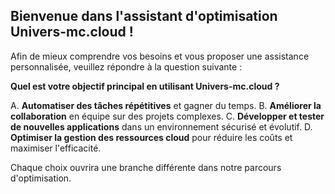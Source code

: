 ##  Bienvenue dans l'assistant d'optimisation Univers-mc.cloud ! 

Afin de mieux comprendre vos besoins et vous proposer une assistance personnalisée, veuillez répondre à la question suivante :

**Quel est votre objectif principal en utilisant Univers-mc.cloud ?**

A.  **Automatiser des tâches répétitives** et gagner du temps.
B.  **Améliorer la collaboration** en équipe sur des projets complexes.
C.  **Développer et tester de nouvelles applications** dans un environnement sécurisé et évolutif.
D.  **Optimiser la gestion des ressources cloud** pour réduire les coûts et maximiser l'efficacité.


 
  Chaque choix ouvrira une branche différente dans notre parcours d'optimisation.  
